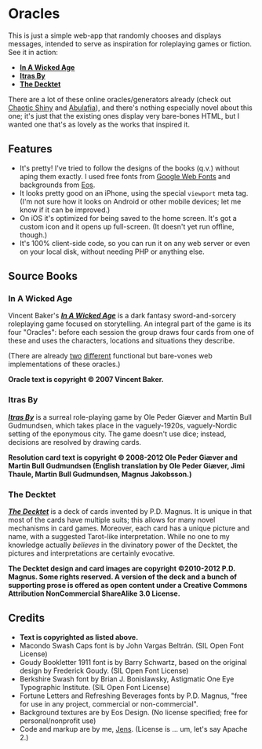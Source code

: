 # Oracles

This is just a simple web-app that randomly chooses and displays messages, intended to serve as inspiration for roleplaying games or fiction. See it in action:

* **[In A Wicked Age][SITE_IAWA]**
* **[Itras By][SITE_ITRAS]**
* **[The Decktet][SITE_DECKTET]**

There are a lot of these online oracles/generators already (check out [Chaotic Shiny][SHINY] and [Abulafia][ABULAFIA]), and there's nothing especially novel about this one; it's just that the existing ones display very bare-bones HTML, but I wanted one that's as lovely as the works that inspired it.

## Features

* It's pretty! I've tried to follow the designs of the books (q.v.) without aping them exactly. I used free fonts from [Google Web Fonts][GWF] and backgrounds from [Eos][EOS].
* It looks pretty good on an iPhone, using the special `viewport` meta tag. (I'm not sure how it looks on Android or other mobile devices; let me know if it can be improved.)
* On iOS it's optimized for being saved to the home screen. It's got a custom icon and it opens up full-screen. (It doesn't yet run offline, though.)
* It's 100% client-side code, so you can run it on any web server or even on your local disk, without needing PHP or anything else.

## Source Books

### In A Wicked Age

Vincent Baker's **_[In A Wicked Age][IAWA]_** is a dark fantasy sword-and-sorcery roleplaying game focused on storytelling. An integral part of the game is its four "Oracles": before each session the group draws four cards from one of these and uses the characters, locations and situations they describe.

(There are already [two][ORACLE1] [different][ORACLE2] functional but bare-vones web implementations of these oracles.)

**Oracle text is copyright &copy; 2007 Vincent Baker.**

### Itras By

**_[Itras By][ITRASBY]_** is a surreal role-playing game by Ole Peder Giæver and Martin Bull Gudmundsen, which takes place in the vaguely-1920s, vaguely-Nordic setting of the eponymous city. The game doesn't use dice; instead, decisions are resolved by drawing cards.

**Resolution card text is copyright &copy; 2008-2012 Ole Peder Giæver and Martin Bull Gudmundsen (English translation by Ole Peder Giæver, Jimi Thaule, Martin Bull Gudmundsen, Magnus Jakobsson.)**

### The Decktet

**_[The Decktet][DECKTET]_** is a deck of cards invented by P.D. Magnus. It is unique in that most of the cards have multiple suits; this allows for many novel mechanisms in card games. Moreover, each card has a unique picture and name, with a suggested Tarot-like interpretation. While no one to my knowledge actually _believes_ in the divinatory power of the Decktet, the pictures and interpretations are certainly evocative.

**The Decktet design and card images are copyright &copy;2010-2012 P.D. Magnus. Some rights reserved. A version of the deck and a bunch of supporting prose is offered as open content under a Creative Commons Attribution NonCommercial ShareAlike 3.0 License.**

## Credits

* **Text is copyrighted as listed above.**
* Macondo Swash Caps font is by John Vargas Beltrán. (SIL Open Font License)
* Goudy Bookletter 1911 font is by Barry Schwartz, based on the original design by Frederick Goudy.  (SIL Open Font License)
* Berkshire Swash font by Brian J. Bonislawsky, Astigmatic One Eye Typographic Institute.  (SIL Open Font License)
* Fortune Letters and Refreshing Beverages fonts by P.D. Magnus, "free for use in any project, commercial or non-commercial".
* Background textures are by Eos Design. (No license specified; free for personal/nonprofit use)
* Code and markup are by me, [Jens][SNEJ]. (License is ... um, let's say Apache 2.)

[SITE_IAWA]: http://mooseyard.com/oracles/
[SITE_ITRAS]: http://mooseyard.com/oracles/itrasby/
[SITE_DECKTET]: http://mooseyard.com/oracles/decktet/
[SHINY]: http://chaoticshiny.com
[ABULAFIA]: http://www.random-generator.com
[IAWA]: http://www.lumpley.com/wicked.html
[ORACLE1]: http://www.lumpley.com/oracle/4oracles.php
[ORACLE2]: http://www.random-generator.com/index.php?title=In_a_Wicked_Age
[GWF]: http://www.google.com/webfonts
[EOS]: http://www.eosdev.com/ForYouFromEos.htm
[SNEJ]: http://github.com/snej
[ITRASBY]: http://www.vagrantworkshop.com/index.php?categoryid=8&p2_articleid=42
[DECKTET]: http://decktet.com
